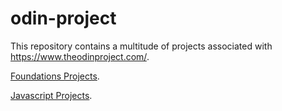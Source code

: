 # odin-project

This repository contains a multitude of projects associated with https://www.theodinproject.com/.

[Foundations Projects](tree/main/Foundations).


[Javascript Projects](tree/main/Javascript).
